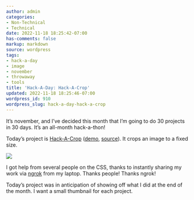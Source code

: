 ```yaml
---
author: admin
categories:
- Non-Technical
- Technical
date: 2022-11-18 18:25:42-07:00
has-comments: false
markup: markdown
source: wordpress
tags:
- hack-a-day
- image
- november
- throwaway
- tools
title: 'Hack-A-Day: Hack-A-Crop'
updated: 2022-11-18 18:25:46-07:00
wordpress_id: 910
wordpress_slug: hack-a-day-hack-a-crop
---
```

It’s november, and I’ve decided this month that I’m going to do 30 projects in 30 days. It’s an all-month hack-a-thon!

Today’s project is [Hack-A-Crop](https://tilde.za3k.com/hackaday/crop/) ([demo](https://tilde.za3k.com/hackaday/crop/), [source](https://github.com/za3k/day18_crop)). It crops an image to a fixed size.

[![](../wp-content/uploads/2022/11/screenshot-16.png)](https://tilde.za3k.com/hackaday/crop/)

I got help from several people on the CSS, thanks to instantly sharing my work via [ngrok](https://ngrok.com/) from my laptop. Thanks people! Thanks ngrok!

Today’s project was in anticipation of showing off what I did at the end of the month. I want a small thumbnail for each project.
